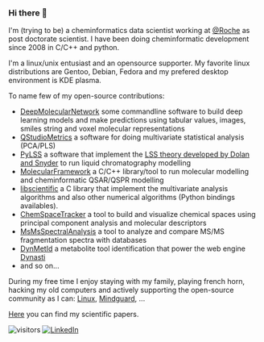 ### Hi there 👋

I'm (trying to be) a cheminformatics data scientist working at [@Roche](https://github.com/Roche) as post doctorate scientist. 
I have been doing cheminformatic development since 2008 in C/C++ and python.

I'm a linux/unix entusiast and an opensource supporter.
My favorite linux distributions are Gentoo, Debian, Fedora and my prefered desktop environment is KDE plasma.

To name few of my open-source contributions:
* [DeepMolecularNetwork](https://github.com/gmrandazzo/DeepMolecularNetwork) some commandline software to build deep learning models and make predictions using tabular values, images, smiles string and voxel molecular representations
* [QStudioMetrics](https://github.com/gmrandazzo/QStudioMetrics) a software for doing multivariate statistical analysis (PCA/PLS)
* [PyLSS](https://github.com/gmrandazzo/PyLSS) a software that implement the [LSS theory developed by Dolan and Snyder](https://www.chromatographytoday.com/article/bioanalytical/40/imre_molnr_hans-jrgen_rieger_rbert_kormny/chromatography_modelling_in_high_performance_liquid_chromatography_method_development/1387) to run liquid chromatography modelling
* [MolecularFramework](https://github.com/gmrandazzo/MolecularFramework) a C/C++ library/tool to run molecular modelling and cheminformatic QSAR/QSPR modelling
* [libscientific](https://github.com/gmrandazzo/libscientific) a C library that implement the multivariate analysis algorithms and also other numerical algorithms (Python bindings availables).
* [ChemSpaceTracker](https://github.com/gmrandazzo/ChemSpaceTracker) a tool to build and visualize chemical spaces using principal component analysis and molecular descriptors
* [MsMsSpectralAnalysis](https://github.com/gmrandazzo/MsMsSpectralAnalysis) a tool to analyze and compare MS/MS fragmentation spectra with databases 
* [DynMetId](https://github.com/gmrandazzo/DynMetId) a metabolite tool identification that power the web engine [Dynasti](https://dynasti.vital-it.ch/)
* and so on... 

During my free time I enjoy staying with my family, playing french horn, hacking my old computers and actively supporting the open-source community as I can: [Linux](https://lore.kernel.org/linux-wireless/20200405220659.45621-1-chunkeey@gmail.com/#r), [Mindguard](https://github.com/asbestomolesto/mindguard), ... 

[Here](https://scholar.google.com/citations?user=3JSLI6MAAAAJ&hl=en) you can find my scientific papers.


![visitors](https://visitor-badge.glitch.me/badge?page_id=gmrandazzo.gmrandazzo)
[![LinkedIn](https://img.shields.io/badge/LinkedIn--_.svg?style=social&logo=linkedin)](https://www.linkedin.com/in/gmrandazzo/)

